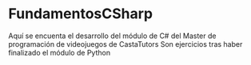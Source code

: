 # FundamentosCSharp
Aquí se encuenta el desarrollo del módulo de C# del Master de programación de videojuegos de CastaTutors
Son ejercicios tras haber finalizado el módulo de Python
